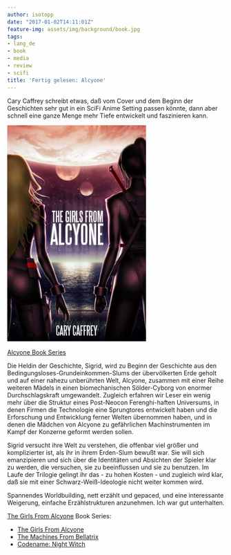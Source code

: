 ```yaml
---
author: isotopp
date: "2017-01-02T14:11:01Z"
feature-img: assets/img/background/book.jpg
tags:
- lang_de
- book
- media
- review
- scifi
title: 'Fertig gelesen: Alcyone'
---
```

Cary Caffrey schreibt etwas, daß vom Cover und dem Beginn der Geschichten sehr gut in ein SciFi Anime Setting passen könnte, dann aber schnell eine ganze Menge mehr Tiefe entwickelt und faszinieren kann.

[![](/uploads/2017/01/alcyone.jpg)](https://www.amazon.de/gp/product/B0198BOO3U)

[Alcyone Book Series](https://www.amazon.de/gp/product/B0198BOO3U)

Die Heldin der Geschichte, Sigrid, wird zu Beginn der Geschichte aus den Bedingungsloses-Grundeinkommen-Slums der übervölkerten Erde geholt und auf einer nahezu unberührten Welt, Alcyone, zusammen mit einer Reihe weiteren Mädels in einen biomechanischen Sölder-Cyborg von enormer Durchschlagskraft umgewandelt. Zugleich erfahren wir Leser ein wenig mehr über die Struktur eines Post-Neocon Ferenghi-haften Universums, in denen Firmen die Technologie eine Sprungtores entwickelt haben und die Erforschung und Entwicklung ferner Welten übernommen haben, und in denen die Mädchen von Alcyone zu gefährlichen Machinstrumenten im Kampf der Konzerne geformt werden sollen.

Sigrid versucht ihre Welt zu verstehen, die offenbar viel größer und komplizierter ist, als ihr in ihrem Erden-Slum bewußt war. Sie will sich emanzipieren und sich über die Identitäten und Absichten der Spieler klar zu werden, die versuchen, sie zu beeinflussen und sie zu benutzen. Im Laufe der Trilogie gelingt ihr das - zu hohen Kosten - und zugleich wird klar, daß sie mit einer Schwarz-Weiß-Ideologie nicht weiter kommen wird.

Spannendes Worldbuilding, nett erzählt und gepaced, und eine interessante Weigerung, einfache  Erzählstrukturen anzunehmen. Ich war gut unterhalten.

[The Girls From Alcyone](https://www.amazon.de/gp/product/B0198BOO3U) Book Series:
- [The Girls From Alcyone](https://www.amazon.de/Girls-Alcyone-English-Cary-Caffrey-ebook/dp/B006B9S8R6)
- [The Machines From Bellatrix](https://www.amazon.de/Machines-Bellatrix-Girls-Alcyone-English-ebook/dp/B00GFSR48C)
- [Codename: Night Witch](https://www.amazon.de/Codename-Night-Witch-Girls-Alcyone/dp/B01GIDD9Z0/)
